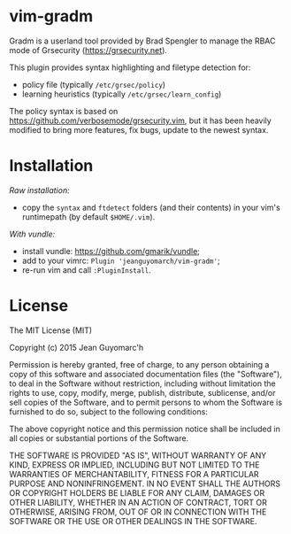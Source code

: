 vim-gradm
=========

Gradm is a userland tool provided by Brad Spengler to manage the RBAC mode of Grsecurity (https://grsecurity.net).

This plugin provides syntax highlighting and filetype detection for:
- policy file (typically `/etc/grsec/policy`)
- learning heuristics (typically `/etc/grsec/learn_config`)

The policy syntax is based on https://github.com/verbosemode/grsecurity.vim, but it has been heavily modified
to bring more features, fix bugs, update to the newest syntax.


Installation
============

_Raw installation:_
- copy the `syntax` and `ftdetect` folders (and their contents) in your vim's runtimepath (by default `$HOME/.vim`).

_With vundle:_
- install vundle: https://github.com/gmarik/vundle;
- add to your vimrc: `Plugin 'jeanguyomarch/vim-gradm'`;
- re-run vim and call `:PluginInstall`.


License
=======

The MIT License (MIT)

Copyright (c) 2015 Jean Guyomarc'h

Permission is hereby granted, free of charge, to any person obtaining a copy
of this software and associated documentation files (the "Software"), to deal
in the Software without restriction, including without limitation the rights
to use, copy, modify, merge, publish, distribute, sublicense, and/or sell
copies of the Software, and to permit persons to whom the Software is
furnished to do so, subject to the following conditions:

The above copyright notice and this permission notice shall be included in
all copies or substantial portions of the Software.

THE SOFTWARE IS PROVIDED "AS IS", WITHOUT WARRANTY OF ANY KIND, EXPRESS OR
IMPLIED, INCLUDING BUT NOT LIMITED TO THE WARRANTIES OF MERCHANTABILITY,
FITNESS FOR A PARTICULAR PURPOSE AND NONINFRINGEMENT. IN NO EVENT SHALL THE
AUTHORS OR COPYRIGHT HOLDERS BE LIABLE FOR ANY CLAIM, DAMAGES OR OTHER
LIABILITY, WHETHER IN AN ACTION OF CONTRACT, TORT OR OTHERWISE, ARISING FROM,
OUT OF OR IN CONNECTION WITH THE SOFTWARE OR THE USE OR OTHER DEALINGS IN
THE SOFTWARE.


